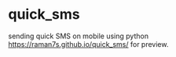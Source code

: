 # quick_sms
sending quick SMS on mobile using python
 https://raman7s.github.io/quick_sms/ for preview.
 
